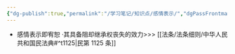 ```yaml
---
{"dg-publish":true,"permalink":"/学习笔记/知识点/感情表示/","dgPassFrontmatter":true}
---
```


- 感情表示即宥恕
·其具备阻却继承权丧失的效力>>> [[法条/法条细则/中华人民共和国民法典#^t1125\|民第 1125 条]]